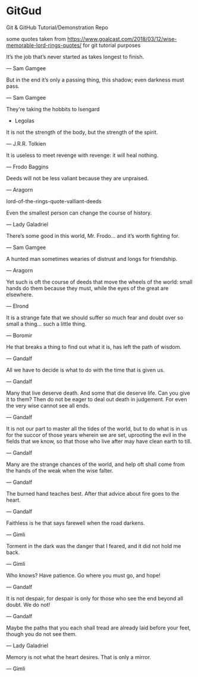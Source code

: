 # GitGud
Git &amp; GitHub Tutorial/Demonstration Repo

some quotes taken from https://www.goalcast.com/2018/03/12/wise-memorable-lord-rings-quotes/ for git tutorial purposes

It’s the job that’s never started as takes longest to finish.

— Sam Gamgee

 

But in the end it’s only a passing thing, this shadow; even darkness must pass.

— Sam Gamgee

They're taking the hobbits to Isengard

- Legolas

It is not the strength of the body, but the strength of the spirit.

— J.R.R. Tolkien

 

It is useless to meet revenge with revenge: it will heal nothing.

— Frodo Baggins

 

Deeds will not be less valiant because they are unpraised.

— Aragorn

lord-of-the-rings-quote-valliant-deeds

Even the smallest person can change the course of history.

— Lady Galadriel

 

There’s some good in this world, Mr. Frodo… and it’s worth fighting for.

— Sam Gamgee

 

A hunted man sometimes wearies of distrust and longs for friendship.

— Aragorn

 

Yet such is oft the course of deeds that move the wheels of the world: small hands do them because they must, while the eyes of the great are elsewhere.

— Elrond

 

It is a strange fate that we should suffer so much fear and doubt over so small a thing… such a little thing.

— Boromir

 

He that breaks a thing to find out what it is, has left the path of wisdom.

— Gandalf

 

All we have to decide is what to do with the time that is given us.

— Gandalf


Many that live deserve death. And some that die deserve life. Can you give it to them? Then do not be eager to deal out death in judgement. For even the very wise cannot see all ends.

— Gandalf

 

It is not our part to master all the tides of the world, but to do what is in us for the succor of those years wherein we are set, uprooting the evil in the fields that we know, so that those who live after may have clean earth to till.

— Gandalf

 

Many are the strange chances of the world, and help oft shall come from the hands of the weak when the wise falter.

— Gandalf

 

The burned hand teaches best. After that advice about fire goes to the heart.

— Gandalf

 

Faithless is he that says farewell when the road darkens.

— Gimli

 

Torment in the dark was the danger that I feared, and it did not hold me back.

— Gimli

 

Who knows? Have patience. Go where you must go, and hope!

— Gandalf

 

It is not despair, for despair is only for those who see the end beyond all doubt. We do not!

— Gandalf

 

Maybe the paths that you each shall tread are already laid before your feet, though you do not see them.

— Lady Galadriel

 

Memory is not what the heart desires. That is only a mirror.

— Gimli